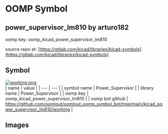 # OOMP Symbol  
## power_supervisor_lm810  by arturo182  
  
oomp key: oomp_kicad_power_supervisor_lm810  
  
source repo at: [https://gitlab.com/kicad/libraries/kicad-symbols](https://gitlab.com/kicad/libraries/kicad-symbols)  
## Symbol  
  
[![working.png](working_600.png)](working.png)  
| name | value | 
| --- | --- | 
| symbol name | Power_Supervisor | 
| library name | Power_Supervisor | 
| oomp key | oomp_kicad_power_supervisor_lm810 | 
| oomp bot github | https://github.com/oomlout/oomlout_oomp_symbol_bot/tree/main/kicad_power_supervisor_lm810/working | 
## Images  
